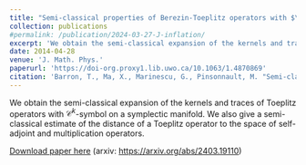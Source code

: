 ```yaml
---
title: "Semi-classical properties of Berezin-Toeplitz operators with $\mathcal{C}$-symbol"
collection: publications
#permalink: /publication/2024-03-27-J-inflation/
excerpt: 'We obtain the semi-classical expansion of the kernels and traces of Toeplitz operators with $\mathcal{C}^k$-symbol on a symplectic manifold. We also give a semi-classical estimate of the distance of a Toeplitz operator to the space of self-adjoint and multiplication operators.'
date: 2014-04-28
venue: 'J. Math. Phys.'
paperurl: 'https://doi-org.proxy1.lib.uwo.ca/10.1063/1.4870869'
citation: 'Barron, T., Ma, X., Marinescu, G., Pinsonnault, M. "Semi-classical properties of Berezin-Toeplitz operators with $\mathcal{C}$-symbol." J. Math. Phys.55 (2014), no.4, 042108, 25 pp.'
---
```

We obtain the semi-classical expansion of the kernels and traces of Toeplitz operators with $\mathcal{C}^k$-symbol on a symplectic manifold. We also give a semi-classical estimate of the distance of a Toeplitz operator to the space of self-adjoint and multiplication operators.

[Download paper here](https://doi-org.proxy1.lib.uwo.ca/10.1063/1.4870869)
(arxiv: https://arxiv.org/abs/2403.19110)
